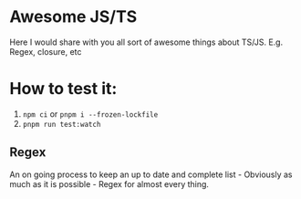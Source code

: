 # Awesome JS/TS

Here I would share with you all sort of awesome things about TS/JS. E.g. Regex, closure, etc

# How to test it:

1. `npm ci` or `pnpm i --frozen-lockfile`
2. `pnpm run test:watch`

## Regex

An on going process to keep an up to date and complete list - Obviously as much as it is possible - Regex for almost every thing.
